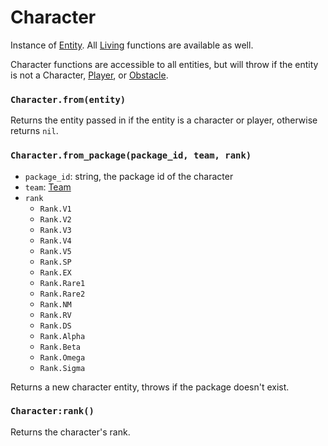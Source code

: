 # Character

Instance of [Entity](/client/lua-api/entity). All [Living](/client/lua-api/living) functions are available as well.

Character functions are accessible to all entities, but will throw if the entity is not a Character, [Player](/client/lua-api/player), or [Obstacle](/client/lua-api/obstacle).

### `Character.from(entity)`

Returns the entity passed in if the entity is a character or player, otherwise returns `nil`.

### `Character.from_package(package_id, team, rank)`

- `package_id`: string, the package id of the character
- `team`: [Team](/client/lua-api/entity#entityset_teamteam)
- `rank`
  - `Rank.V1`
  - `Rank.V2`
  - `Rank.V3`
  - `Rank.V4`
  - `Rank.V5`
  - `Rank.SP`
  - `Rank.EX`
  - `Rank.Rare1`
  - `Rank.Rare2`
  - `Rank.NM`
  - `Rank.RV`
  - `Rank.DS`
  - `Rank.Alpha`
  - `Rank.Beta`
  - `Rank.Omega`
  - `Rank.Sigma`

Returns a new character entity, throws if the package doesn't exist.

### `Character:rank()`

Returns the character's rank.
